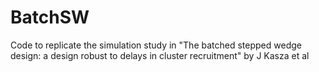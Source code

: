 # BatchSW
Code to replicate the simulation study in "The batched stepped wedge design: a design robust to delays in cluster recruitment" by J Kasza et al
